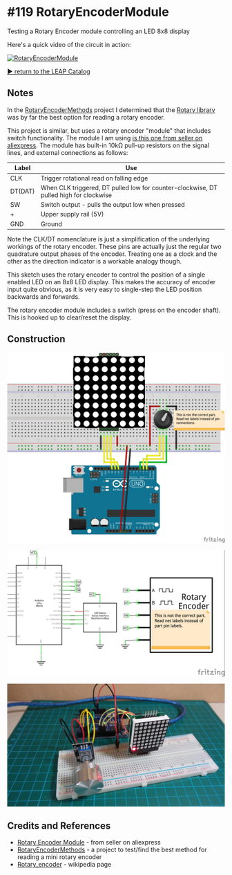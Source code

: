 # #119 RotaryEncoderModule

Testing a Rotary Encoder module controlling an LED 8x8 display

Here's a quick video of the circuit in action:

[![RotaryEncoderModule](http://img.youtube.com/vi/9sDoqK0cRAA/0.jpg)](http://www.youtube.com/watch?v=9sDoqK0cRAA)


[:arrow_forward: return to the LEAP Catalog](http://leap.tardate.com)

## Notes

In the [RotaryEncoderMethods](../RotaryEncoderMethods) project I determined that the [Rotary library](https://github.com/brianlow/Rotary) was by far the best option for reading a rotary encoder.

This project is similar, but uses a rotary encoder "module" that includes switch functionality. The module I am using
[is this one from seller on aliexpress](http://www.aliexpress.com/item/Rotary-Encoder-Module-for-Arduino-Dropshipping/1989393805.html).
The module has built-in 10kΩ pull-up resistors on the signal lines, and external connections as follows:

| Label   | Use |
|---------|-----|
| CLK     | Trigger rotational read on falling edge |
| DT(DAT) | When CLK triggered, DT pulled low for counter-clockwise, DT pulled high for clockwise |
| SW      | Switch output - pulls the output low when pressed |
| +       | Upper supply rail (5V) |
| GND     | Ground |

Note the CLK/DT nomenclature is just a simplification of the underlying workings of the rotary encoder.
These pins are actually just the regular two quadrature output phases of the encoder.
Treating one as a clock and the other as the direction indicator is a workable analogy though.

This sketch uses the rotary encoder to control the position of a single enabled LED on an 8x8 LED display.
This makes the accuracy of encoder input quite obvious, as it is very easy to single-step the LED position backwards and forwards.

The rotary encoder module includes a switch (press on the encoder shaft). This is hooked up to clear/reset the display.



## Construction

![Breadboard](./assets/RotaryEncoderModule_bb.jpg?raw=true)

![The Schematic](./assets/RotaryEncoderModule_schematic.jpg?raw=true)

![The Build](./assets/RotaryEncoderModule_build.jpg?raw=true)

## Credits and References
* [Rotary Encoder Module](http://www.aliexpress.com/item/Rotary-Encoder-Module-for-Arduino-Dropshipping/1989393805.html) - from seller on aliexpress
* [RotaryEncoderMethods](../RotaryEncoderMethods) - a project to test/find the best method for reading a mini rotary encoder
* [Rotary_encoder](https://en.wikipedia.org/wiki/Rotary_encoder) - wikipedia page

